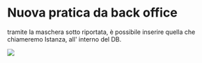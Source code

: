# Nuova pratica da back office
tramite la maschera sotto riportata, è possibile inserire quella che chiameremo Istanza, all' interno del DB.

![]( sk_ins_Istanze.jpg)